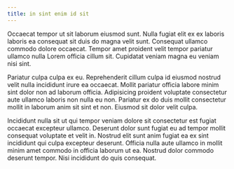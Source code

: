 ```yaml
---
title: in sint enim id sit
---
```


Occaecat tempor ut sit laborum eiusmod sunt. Nulla fugiat elit ex ex laboris laboris ea consequat sit duis do magna velit sunt. Consequat ullamco commodo dolore occaecat. Tempor amet proident velit tempor pariatur ullamco nulla Lorem officia cillum sit. Cupidatat veniam magna eu veniam nisi sint.

Pariatur culpa culpa ex eu. Reprehenderit cillum culpa id eiusmod nostrud velit nulla incididunt irure ea occaecat. Mollit pariatur officia labore minim sint dolor non ad laborum officia. Adipisicing proident voluptate consectetur aute ullamco laboris non nulla eu non. Pariatur ex do duis mollit consectetur mollit in laborum anim sit sint et non. Eiusmod sit dolor velit culpa.

Incididunt nulla sit ut qui tempor veniam dolore sit consectetur est fugiat occaecat excepteur ullamco. Deserunt dolor sunt fugiat eu ad tempor mollit consequat voluptate et velit in. Nostrud elit sunt anim fugiat ea ex sint incididunt qui culpa excepteur deserunt. Officia nulla aute ullamco in mollit minim amet commodo in officia laborum ut ea. Nostrud dolor commodo deserunt tempor. Nisi incididunt do quis consequat.